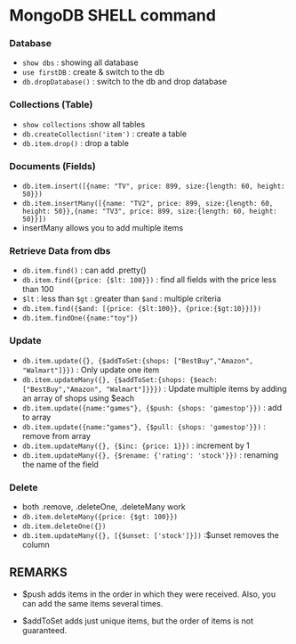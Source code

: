 # MongoDB SHELL command

### Database

- `show dbs` : showing all database
- `use firstDB` : create & switch to the db
- `db.dropDatabase()` : switch to the db and drop database

### Collections (Table)

- `show collections` :show all tables
- `db.createCollection('item')` : create a table
- `db.item.drop()` : drop a table

### Documents (Fields)

- `db.item.insert([{name: "TV", price: 899, size:{length: 60, height: 50}})` 
- `db.item.insertMany([{name: "TV2", price: 899, size:{length: 60, height: 50}},{name: "TV3", price: 899, size:{length: 60, height: 50}}])` 
- insertMany allows you to add multiple items

### Retrieve Data from dbs

- `db.item.find()`  : can add .pretty()
- `db.item.find({price: {$lt: 100}})` : find all fields with the price less than 100
- `$lt` : less than  `$gt` : greater than `$and` : multiple criteria
- `db.item.find({$and: [{price: {$lt:100}}, {price:{$gt:10}}]})`  
- `db.item.findOne({name:"toy"})`

### Update

- `db.item.update({}, {$addToSet:{shops: ["BestBuy","Amazon", "Walmart"]}})` : Only update one item
- `db.item.updateMany({}, {$addToSet:{shops: {$each:["BestBuy","Amazon", "Walmart"]}}})` : Update multiple items by adding an array of shops using $each 
- `db.item.update({name:"games"}, {$push: {shops: 'gamestop'}})` : add to array
- `db.item.update({name:"games"}, {$pull: {shops: 'gamestop'}})` : remove from array
- `db.item.updateMany({}, {$inc: {price: 1}})` : increment by 1
- `db.item.updateMany({}, {$rename: {'rating': 'stock'}})` : renaming the name of the field

### Delete

- both .remove, .deleteOne, .deleteMany work
- `db.item.deleteMany({price: {$gt: 100}})` 
- `db.item.deleteOne({})`
- `db.item.updateMany({}, [{$unset: ['stock']}])` :$unset removes the column

## REMARKS

- $push adds items in the order in which they were received. Also, you can add the same items several times.

- $addToSet adds just unique items, but the order of items is not guaranteed.
